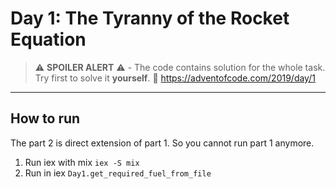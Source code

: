 # Day 1: The Tyranny of the Rocket Equation

> :warning: **SPOILER ALERT** :warning: - The code contains solution for the whole task. Try first to solve it **yourself**. :link: https://adventofcode.com/2019/day/1

---

## How to run

The part 2 is direct extension of part 1. So you cannot run part 1 anymore.

1. Run iex with mix `iex -S mix`
2. Run in iex `Day1.get_required_fuel_from_file`
